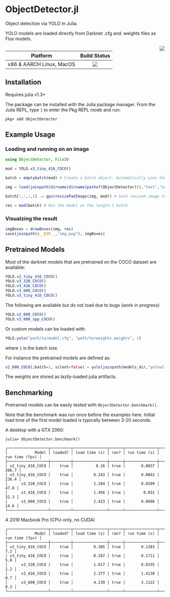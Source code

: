 # ObjectDetector.jl

Object detection via YOLO in Julia.

YOLO models are loaded directly from Darknet .cfg and .weights files as Flux models.

<img align="right" src="v3_416_COCO_dog-bicycle-car.jpg">

| **Platform**                                                               | **Build Status**                                                                                |
|:-------------------------------------------------------------------------------:|:-----------------------------------------------------------------------------------------------:|
| x86 & AARCH Linux, MacOS | [![][travis-img]][travis-url] |


## Installation

Requires julia v1.3+

The package can be installed with the Julia package manager.
From the Julia REPL, type `]` to enter the Pkg REPL mode and run:

```
pkg> add ObjectDetector
```


## Example Usage

### Loading and running on an image
```julia
using ObjectDetector, FileIO

mod = YOLO.v3_tiny_416_COCO()

batch = emptybatch(mod) # Create a batch object. Automatically uses the GPU if available

img = load(joinpath(dirname(dirname(pathof(ObjectDetector))),"test","images","dog-cycle-car.png"))

batch[:,:,:,1] .= gpu(resizePadImage(img, mod)) # Send resized image to the batch

res = mod(batch) # Run the model on the length-1 batch
```

### Visualzing the result
```julia
imgBoxes = drawBoxes(img, res)
save(joinpath(@__DIR__,"img.png"), imgBoxes)
```


## Pretrained Models
Most of the darknet models that are pretrained on the COCO dataset are available:
```julia
YOLO.v2_tiny_416_COCO()
YOLO.v3_320_COCO()
YOLO.v3_416_COCO()
YOLO.v3_608_COCO()
YOLO.v3_tiny_416_COCO()
```
The following are available but do not load due to bugs (work in progress)
```julia
YOLO.v2_608_COCO()
YOLO.v3_608_spp_COCO()
```

Or custom models can be loaded with:
```julia
YOLO.yolo("path/to/model.cfg", "path/to/weights.weights", 1)
```
where `1` is the batch size.

For instance the pretrained models are defined as:
```julia
v2_608_COCO(;batch=1, silent=false) = yolo(joinpath(models_dir,"yolov2-608.cfg"), getArtifact("yolov2-COCO"), batch, silent=silent)
```

The weights are stored as lazily-loaded julia artifacts.

## Benchmarking

Pretrained models can be easily tested with `ObjectDetector.benchmark()`.

Note that the benchmark was run once before the examples here. Initial load time
of the first model loaded is typically between 3-20 seconds.

A desktop with a GTX 2060:
```
julia> ObjectDetector.benchmark()

┌──────────────────┬─────────┬───────────────┬──────┬──────────────┬────────────────┐
│            Model │ loaded? │ load time (s) │ ran? │ run time (s) │ run time (fps) │
├──────────────────┼─────────┼───────────────┼──────┼──────────────┼────────────────┤
│ v2_tiny_416_COCO │    true │          0.16 │ true │       0.0037 │          266.7 │
│ v3_tiny_416_COCO │    true │         0.243 │ true │       0.0042 │          236.4 │
│      v3_320_COCO │    true │         1.264 │ true │       0.0209 │           47.8 │
│      v3_416_COCO │    true │         1.456 │ true │        0.031 │           32.3 │
│      v3_608_COCO │    true │         2.423 │ true │       0.0686 │           14.6 │
└──────────────────┴─────────┴───────────────┴──────┴──────────────┴────────────────┘
```

A 2019 Macbook Pro (CPU-only, no CUDA)
```
┌──────────────────┬─────────┬───────────────┬──────┬──────────────┬────────────────┐
│            Model │ loaded? │ load time (s) │ ran? │ run time (s) │ run time (fps) │
├──────────────────┼─────────┼───────────────┼──────┼──────────────┼────────────────┤
│ v2_tiny_416_COCO │    true │         0.305 │ true │       0.1383 │            7.2 │
│ v3_tiny_416_COCO │    true │         0.267 │ true │       0.1711 │            5.8 │
│      v3_320_COCO │    true │         1.617 │ true │       0.8335 │            1.2 │
│      v3_416_COCO │    true │         2.377 │ true │       1.4138 │            0.7 │
│      v3_608_COCO │    true │         4.239 │ true │       3.1122 │            0.3 │
└──────────────────┴─────────┴───────────────┴──────┴──────────────┴────────────────┘
```


[discourse-tag-url]: https://discourse.julialang.org/tags/yolo

[travis-img]: https://travis-ci.com/ianshmean/ObjectDetector.jl.svg?branch=master
[travis-url]: https://travis-ci.com/ianshmean/ObjectDetector.jl

[codecov-img]: https://codecov.io/gh/ianshmean/ObjectDetector.jl/branch/master/graph/badge.svg
[codecov-url]: https://codecov.io/gh/ianshmean/ObjectDetector.jl

[coveralls-img]: https://coveralls.io/repos/github/ianshmean/ObjectDetector.jl/badge.svg?branch=master
[coveralls-url]: https://coveralls.io/github/ianshmean/ObjectDetector.jl?branch=master

[issues-url]: https://github.com/ianshmean/ObjectDetector.jl/issues
